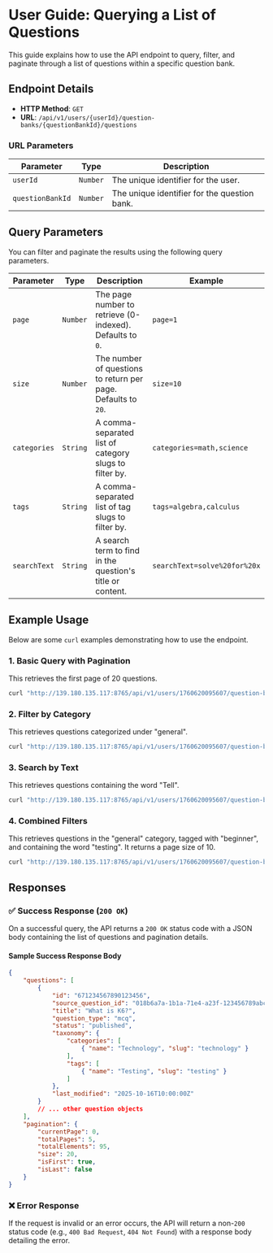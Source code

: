 # User Guide: Querying a List of Questions

This guide explains how to use the API endpoint to query, filter, and paginate through a list of questions within a specific question bank.

## Endpoint Details

-   **HTTP Method**: `GET`
-   **URL**: `/api/v1/users/{userId}/question-banks/{questionBankId}/questions`

### URL Parameters

| Parameter        | Type     | Description                               |
| ---------------- | -------- | ----------------------------------------- |
| `userId`         | `Number` | The unique identifier for the user.       |
| `questionBankId` | `Number` | The unique identifier for the question bank. |

## Query Parameters

You can filter and paginate the results using the following query parameters.

| Parameter    | Type     | Description                                                                                                | Example                               |
| ------------ | -------- | ---------------------------------------------------------------------------------------------------------- | ------------------------------------- |
| `page`       | `Number` | The page number to retrieve (0-indexed). Defaults to `0`.                                                  | `page=1`                              |
| `size`       | `Number` | The number of questions to return per page. Defaults to `20`.                                              | `size=10`                             |
| `categories` | `String` | A comma-separated list of category slugs to filter by.                                                     | `categories=math,science`             |
| `tags`       | `String` | A comma-separated list of tag slugs to filter by.                                                          | `tags=algebra,calculus`               |
| `searchText` | `String` | A search term to find in the question's title or content.                                                  | `searchText=solve%20for%20x`          |

## Example Usage

Below are some `curl` examples demonstrating how to use the endpoint.

### 1. Basic Query with Pagination

This retrieves the first page of 20 questions.

```bash
curl "http://139.180.135.117:8765/api/v1/users/1760620095607/question-banks/1760620095622000/questions?page=0&size=20"
```

### 2. Filter by Category

This retrieves questions categorized under "general".

```bash
curl "http://139.180.135.117:8765/api/v1/users/1760620095607/question-banks/1760620095622000/questions?categories=general"
```

### 3. Search by Text

This retrieves questions containing the word "Tell".

```bash
curl "http://139.180.135.117:8765/api/v1/users/1760620095607/question-banks/1760620095622000/questions?searchText=Tell"
```

### 4. Combined Filters

This retrieves questions in the "general" category, tagged with "beginner", and containing the word "testing". It returns a page size of 10.

```bash
curl "http://139.180.135.117:8765/api/v1/users/1760620095607/question-banks/1760620095622000/questions?categories=general&tags=beginner&searchText=testing&page=0&size=10"
```

## Responses

### ✅ Success Response (`200 OK`)

On a successful query, the API returns a `200 OK` status code with a JSON body containing the list of questions and pagination details.

#### Sample Success Response Body

```json
{
    "questions": [
        {
            "id": "671234567890123456",
            "source_question_id": "018b6a7a-1b1a-71e4-a23f-123456789abc",
            "title": "What is K6?",
            "question_type": "mcq",
            "status": "published",
            "taxonomy": {
                "categories": [
                    { "name": "Technology", "slug": "technology" }
                ],
                "tags": [
                    { "name": "Testing", "slug": "testing" }
                ]
            },
            "last_modified": "2025-10-16T10:00:00Z"
        }
        // ... other question objects
    ],
    "pagination": {
        "currentPage": 0,
        "totalPages": 5,
        "totalElements": 95,
        "size": 20,
        "isFirst": true,
        "isLast": false
    }
}
```

### ❌ Error Response

If the request is invalid or an error occurs, the API will return a non-`200` status code (e.g., `400 Bad Request`, `404 Not Found`) with a response body detailing the error.
